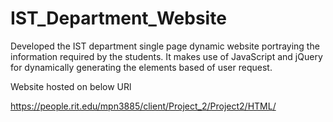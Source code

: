 # IST_Department_Website
Developed the IST department single page dynamic website portraying the information required by the students. It makes use of JavaScript and jQuery for dynamically generating the elements based of user request.

Website hosted on below URl

https://people.rit.edu/mpn3885/client/Project_2/Project2/HTML/ 
